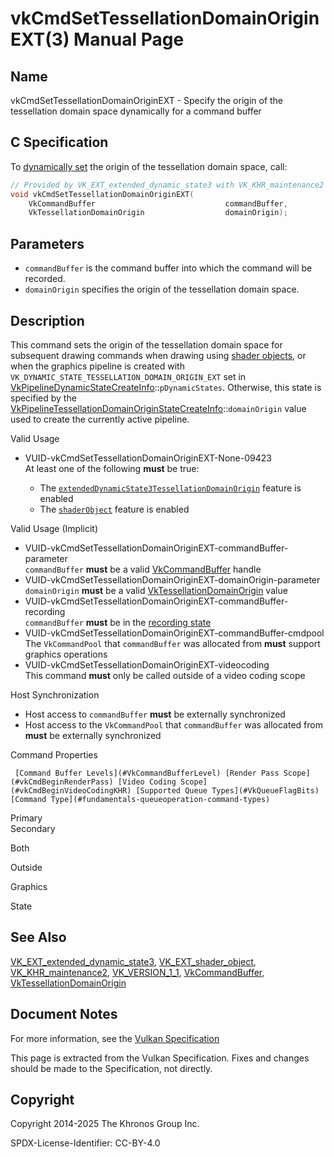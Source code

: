 # vkCmdSetTessellationDomainOriginEXT(3) Manual Page

## Name

vkCmdSetTessellationDomainOriginEXT - Specify the origin of the tessellation domain space dynamically for a command buffer



## [](#_c_specification)C Specification

To [dynamically set](https://registry.khronos.org/vulkan/specs/latest/html/vkspec.html#pipelines-dynamic-state) the origin of the tessellation domain space, call:

```c++
// Provided by VK_EXT_extended_dynamic_state3 with VK_KHR_maintenance2 or VK_VERSION_1_1, VK_EXT_shader_object
void vkCmdSetTessellationDomainOriginEXT(
    VkCommandBuffer                             commandBuffer,
    VkTessellationDomainOrigin                  domainOrigin);
```

## [](#_parameters)Parameters

- `commandBuffer` is the command buffer into which the command will be recorded.
- `domainOrigin` specifies the origin of the tessellation domain space.

## [](#_description)Description

This command sets the origin of the tessellation domain space for subsequent drawing commands when drawing using [shader objects](https://registry.khronos.org/vulkan/specs/latest/html/vkspec.html#shaders-objects), or when the graphics pipeline is created with `VK_DYNAMIC_STATE_TESSELLATION_DOMAIN_ORIGIN_EXT` set in [VkPipelineDynamicStateCreateInfo](https://registry.khronos.org/vulkan/specs/latest/man/html/VkPipelineDynamicStateCreateInfo.html)::`pDynamicStates`. Otherwise, this state is specified by the [VkPipelineTessellationDomainOriginStateCreateInfo](https://registry.khronos.org/vulkan/specs/latest/man/html/VkPipelineTessellationDomainOriginStateCreateInfo.html)::`domainOrigin` value used to create the currently active pipeline.

Valid Usage

- [](#VUID-vkCmdSetTessellationDomainOriginEXT-None-09423)VUID-vkCmdSetTessellationDomainOriginEXT-None-09423  
  At least one of the following **must** be true:
  
  - The [`extendedDynamicState3TessellationDomainOrigin`](#features-extendedDynamicState3TessellationDomainOrigin) feature is enabled
  - The [`shaderObject`](#features-shaderObject) feature is enabled

Valid Usage (Implicit)

- [](#VUID-vkCmdSetTessellationDomainOriginEXT-commandBuffer-parameter)VUID-vkCmdSetTessellationDomainOriginEXT-commandBuffer-parameter  
  `commandBuffer` **must** be a valid [VkCommandBuffer](https://registry.khronos.org/vulkan/specs/latest/man/html/VkCommandBuffer.html) handle
- [](#VUID-vkCmdSetTessellationDomainOriginEXT-domainOrigin-parameter)VUID-vkCmdSetTessellationDomainOriginEXT-domainOrigin-parameter  
  `domainOrigin` **must** be a valid [VkTessellationDomainOrigin](https://registry.khronos.org/vulkan/specs/latest/man/html/VkTessellationDomainOrigin.html) value
- [](#VUID-vkCmdSetTessellationDomainOriginEXT-commandBuffer-recording)VUID-vkCmdSetTessellationDomainOriginEXT-commandBuffer-recording  
  `commandBuffer` **must** be in the [recording state](#commandbuffers-lifecycle)
- [](#VUID-vkCmdSetTessellationDomainOriginEXT-commandBuffer-cmdpool)VUID-vkCmdSetTessellationDomainOriginEXT-commandBuffer-cmdpool  
  The `VkCommandPool` that `commandBuffer` was allocated from **must** support graphics operations
- [](#VUID-vkCmdSetTessellationDomainOriginEXT-videocoding)VUID-vkCmdSetTessellationDomainOriginEXT-videocoding  
  This command **must** only be called outside of a video coding scope

Host Synchronization

- Host access to `commandBuffer` **must** be externally synchronized
- Host access to the `VkCommandPool` that `commandBuffer` was allocated from **must** be externally synchronized

Command Properties

     [Command Buffer Levels](#VkCommandBufferLevel) [Render Pass Scope](#vkCmdBeginRenderPass) [Video Coding Scope](#vkCmdBeginVideoCodingKHR) [Supported Queue Types](#VkQueueFlagBits) [Command Type](#fundamentals-queueoperation-command-types)

Primary  
Secondary

Both

Outside

Graphics

State

## [](#_see_also)See Also

[VK\_EXT\_extended\_dynamic\_state3](https://registry.khronos.org/vulkan/specs/latest/man/html/VK_EXT_extended_dynamic_state3.html), [VK\_EXT\_shader\_object](https://registry.khronos.org/vulkan/specs/latest/man/html/VK_EXT_shader_object.html), [VK\_KHR\_maintenance2](https://registry.khronos.org/vulkan/specs/latest/man/html/VK_KHR_maintenance2.html), [VK\_VERSION\_1\_1](https://registry.khronos.org/vulkan/specs/latest/man/html/VK_VERSION_1_1.html), [VkCommandBuffer](https://registry.khronos.org/vulkan/specs/latest/man/html/VkCommandBuffer.html), [VkTessellationDomainOrigin](https://registry.khronos.org/vulkan/specs/latest/man/html/VkTessellationDomainOrigin.html)

## [](#_document_notes)Document Notes

For more information, see the [Vulkan Specification](https://registry.khronos.org/vulkan/specs/latest/html/vkspec.html#vkCmdSetTessellationDomainOriginEXT)

This page is extracted from the Vulkan Specification. Fixes and changes should be made to the Specification, not directly.

## [](#_copyright)Copyright

Copyright 2014-2025 The Khronos Group Inc.

SPDX-License-Identifier: CC-BY-4.0